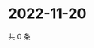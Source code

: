 # 2022-11-20

共 0 条

<!-- BEGIN WEIBO -->
<!-- 最后更新时间 Sun Nov 20 2022 00:01:19 GMT+0800 (China Standard Time) -->

<!-- END WEIBO -->

